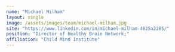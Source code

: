 ```yaml
---
name: "Michael Milham"
layout: single
image: /assets/images/team/michael-milham.jpg
site: "https://www.linkedin.com/in/michael-milham-4625a2265/"
position: "Director of Healthy Brain Network;"
affiliation: "Child Mind Institute"
---
```

